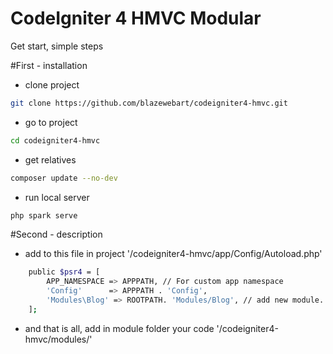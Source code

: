 # CodeIgniter 4 HMVC Modular

Get start, simple steps

#First - installation

- clone project
```sh
git clone https://github.com/blazewebart/codeigniter4-hmvc.git
``` 

- go to project
```sh
cd codeigniter4-hmvc
``` 

- get relatives 
```sh
composer update --no-dev
``` 

- run local server
```sh
php spark serve
``` 

#Second - description

- add to this file in project '/codeigniter4-hmvc/app/Config/Autoload.php'

```sh
    public $psr4 = [
        APP_NAMESPACE => APPPATH, // For custom app namespace
        'Config'      => APPPATH . 'Config',
        'Modules\Blog' => ROOTPATH. 'Modules/Blog', // add new module.
    ];
``` 

- and that is all, add in module folder your code '/codeigniter4-hmvc/modules/' 

